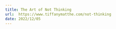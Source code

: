 ```yaml
---
title: The Art of Not Thinking
url:  https://www.tiffanymatthe.com/not-thinking
date: 2022/12/05
---
```

